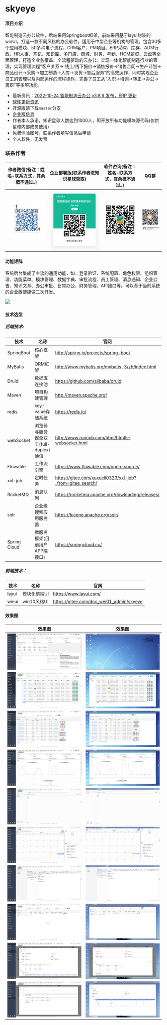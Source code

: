 # skyeye

#### 项目介绍

智能制造云办公软件，后端采用Springboot框架，前端采用基于layui封装的winUI，打造一款不同风格的办公软件。适用于中型企业等机构的管理。包含30多个应用模块、50多种电子流程，CRM客户、PM项目、ERP采购、库存、ADM行政、HR人事、笔记、知识库、多门店、商城、财务、考勤、HCM薪资、云盘等全面管理，打造全业务覆盖、全流程驱动的云办公。实现一体化智能制造行业的管理，实现管理流程“客户关系->
线上/线下报价->销售报价->销售合同->生产计划->商品设计->采购->加工制造->入库->发货->售后服务”的高效运作，同时实现企业员工的管理以及内部运作的流程操作，完善了员工从“入职->培训->转正->办公->离职”等多项功能。

- 最新资讯：[2022-10-24 智能制造云办公 v3.8.6 发布，ERP 更新](https://www.oschina.net/news/214690/skyeye-3-8-6-released)
- [软件更新资讯](https://gitee.com/doc_wei01/skyeye/blob/company_server/HISTORY_UPDATE.md)
- 开源版请下载`master`分支
- [企业版信息](https://docs.qq.com/doc/DQlRxcVRMWWVjbU1i?_from=1&disableReturnList=1)
- 作者本人承诺，知识星球人数达到1000人，即开放所有功能模块源代码(仅供星球内部成员使用)
- 免费体验账号，联系作者填写信息后申请
- 个人软件，无发票

### 联系作者

| 作者微信(备注：姓名-联系方式，其余概不通过。) | 企业部署版(联系作者进知识星球获取) | 软件咨询(备注：姓名-联系方式，其余概不通过。) | QQ群                        |
|--------------------------| ---- | ---- |----------------------------|
| ![](images/mindMap/微信.jpg)     | ![](images/mindMap/知识星球.png) |![](images/mindMap/image.png)| ![](images/mindMap/Skyeye智能制造云办公官方①群群二维码.png) |

#### 功能矩阵

系统后台集成了主流的通用功能，如：登录验证、系统配置、角色权限、组织管理、功能菜单、模块管理、数据字典、审批流程、员工管理、消息通知、企业公告、知识文章、办公审批、日常办公、财务管理、API接口等。可以基于当前系统的企业版便捷做二次开发。

![](images/mindMap/Skyeye智能制造云办公.png)

#### 技术选型

##### 后端技术:

|技术|名称| 官网                                                       |
|---|---|----------------------------------------------------------|
|SpringBoot|核心框架| http://spring.io/projects/spring-boot                    |
|MyBatis|ORM框架| http://www.mybatis.org/mybatis-3/zh/index.html           |
|Druid|数据库连接池| https://github.com/alibaba/druid                         |
|Maven|项目构建管理| http://maven.apache.org/                                 |
|redis|key-value存储系统| https://redis.io/                                        |
|webSocket|浏览器与服务器全双工(full-duplex)通信| http://www.runoob.com/html/html5-websocket.html          |
|Flowable|工作流引擎| https://www.flowable.com/open-source/                    |
|xxl-job|定时任务| https://gitee.com/xuxueli0323/xxl-job?_from=gitee_search/ |
|RocketMQ|消息队列| https://rocketmq.apache.org/dowloading/releases/         |
|solr|企业级搜索应用服务器| https://lucene.apache.org/solr/                          |
|Spring Cloud|微服务框架(目前用户APP端接口)| https://springcloud.cc/                                  |

##### 前端技术：

|技术|名称| 官网                                       |
|---|---|------------------------------------------|
|layui|模块化前端UI| https://www.layui.com/                   |
|winui|win10风格UI| https://gitee.com/doc_wei01_admin/skyeye |

#### 效果图

| 效果图                                    | 效果图                                |
|----------------------------------------|------------------------------------|
| ![](images/show/tradition/show001.png) | ![](images/show/win10/show001.png) |
| ![](images/show/tradition/show002.png) | ![](images/show/win10/show002.png) |
| ![](images/show/tradition/show003.png) | ![](images/show/win10/show003.png) |
| ![](images/show/tradition/show004.png) | ![](images/show/win10/show004.png) |
| ![](images/show/tradition/show005.png) | ![](images/show/win10/show005.png) |
| ![](images/show/tradition/show006.png) | ![](images/show/win10/show006.png) |
| ![](images/show/tradition/show007.png) | ![](images/show/win10/show007.png) |
| ![](images/show/tradition/show008.png) | ![](images/show/win10/show008.png) |
| ![](images/show/tradition/show009.png) | ![](images/show/win10/show009.png) |
| ![](images/show/tradition/show010.png) | ![](images/show/win10/show010.png) |


